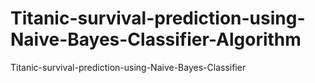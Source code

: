 # Titanic-survival-prediction-using-Naive-Bayes-Classifier-Algorithm
Titanic-survival-prediction-using-Naive-Bayes-Classifier
